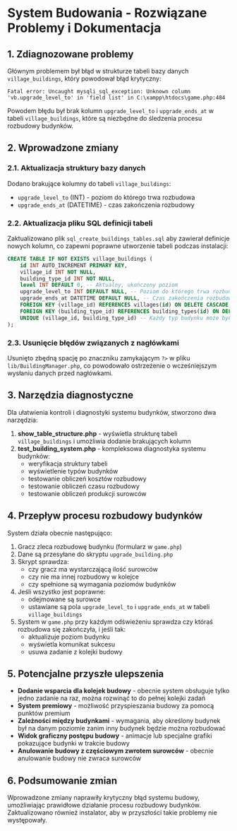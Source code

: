 # System Budowania - Rozwiązane Problemy i Dokumentacja

## 1. Zdiagnozowane problemy

Głównym problemem był błąd w strukturze tabeli bazy danych `village_buildings`, który powodował błąd krytyczny:

```
Fatal error: Uncaught mysqli_sql_exception: Unknown column 'vb.upgrade_level_to' in 'field list' in C:\xampp\htdocs\game.php:484
```

Powodem błędu był brak kolumn `upgrade_level_to` i `upgrade_ends_at` w tabeli `village_buildings`, które są niezbędne do śledzenia procesu rozbudowy budynków.

## 2. Wprowadzone zmiany

### 2.1. Aktualizacja struktury bazy danych

Dodano brakujące kolumny do tabeli `village_buildings`:
- `upgrade_level_to` (INT) - poziom do którego trwa rozbudowa
- `upgrade_ends_at` (DATETIME) - czas zakończenia rozbudowy

### 2.2. Aktualizacja pliku SQL definicji tabeli

Zaktualizowano plik `sql_create_buildings_tables.sql` aby zawierał definicje nowych kolumn, co zapewni poprawne utworzenie tabeli podczas instalacji:

```sql
CREATE TABLE IF NOT EXISTS village_buildings (
    id INT AUTO_INCREMENT PRIMARY KEY,
    village_id INT NOT NULL,
    building_type_id INT NOT NULL,
    level INT DEFAULT 0, -- Aktualny, ukończony poziom
    upgrade_level_to INT DEFAULT NULL, -- Poziom do którego trwa rozbudowa (NULL jeśli nie trwa)
    upgrade_ends_at DATETIME DEFAULT NULL, -- Czas zakończenia rozbudowy (NULL jeśli nie trwa)
    FOREIGN KEY (village_id) REFERENCES villages(id) ON DELETE CASCADE,
    FOREIGN KEY (building_type_id) REFERENCES building_types(id) ON DELETE CASCADE,
    UNIQUE (village_id, building_type_id) -- Każdy typ budynku może być tylko raz w wiosce
);
```

### 2.3. Usunięcie błędów związanych z nagłówkami

Usunięto zbędną spację po znaczniku zamykającym `?>` w pliku `lib/BuildingManager.php`, co powodowało ostrzeżenie o wcześniejszym wysłaniu danych przed nagłówkami.

## 3. Narzędzia diagnostyczne

Dla ułatwienia kontroli i diagnostyki systemu budynków, stworzono dwa narzędzia:

1. **show_table_structure.php** - wyświetla strukturę tabeli `village_buildings` i umożliwia dodanie brakujących kolumn
2. **test_building_system.php** - kompleksowa diagnostyka systemu budynków:
   - weryfikacja struktury tabeli
   - wyświetlenie typów budynków
   - testowanie obliczeń kosztów rozbudowy
   - testowanie obliczeń czasu rozbudowy
   - testowanie obliczeń produkcji surowców

## 4. Przepływ procesu rozbudowy budynków

System działa obecnie następująco:

1. Gracz zleca rozbudowę budynku (formularz w `game.php`)
2. Dane są przesyłane do skryptu `upgrade_building.php`
3. Skrypt sprawdza:
   - czy gracz ma wystarczającą ilość surowców
   - czy nie ma innej rozbudowy w kolejce
   - czy spełnione są wymagania poziomów budynków
4. Jeśli wszystko jest poprawne:
   - odejmowane są surowce
   - ustawiane są pola `upgrade_level_to` i `upgrade_ends_at` w tabeli `village_buildings`
5. System w `game.php` przy każdym odświeżeniu sprawdza czy któraś rozbudowa się zakończyła, i jeśli tak:
   - aktualizuje poziom budynku
   - wyświetla komunikat sukcesu
   - usuwa zadanie z kolejki budowy

## 5. Potencjalne przyszłe ulepszenia

- **Dodanie wsparcia dla kolejek budowy** - obecnie system obsługuje tylko jedno zadanie na raz, można rozwinąć to do pełnej kolejki zadań
- **System premiowy** - możliwość przyspieszania budowy za pomocą punktów premium
- **Zależności między budynkami** - wymagania, aby określony budynek był na danym poziomie zanim inny budynek będzie można rozbudować
- **Widok graficzny postępu budowy** - animacje lub specjalne grafiki pokazujące budynki w trakcie budowy
- **Anulowanie budowy z częściowym zwrotem surowców** - obecnie anulowanie budowy nie zwraca surowców

## 6. Podsumowanie zmian

Wprowadzone zmiany naprawiły krytyczny błąd systemu budowy, umożliwiając prawidłowe działanie procesu rozbudowy budynków. Zaktualizowano również instalator, aby w przyszłości takie problemy nie występowały. 